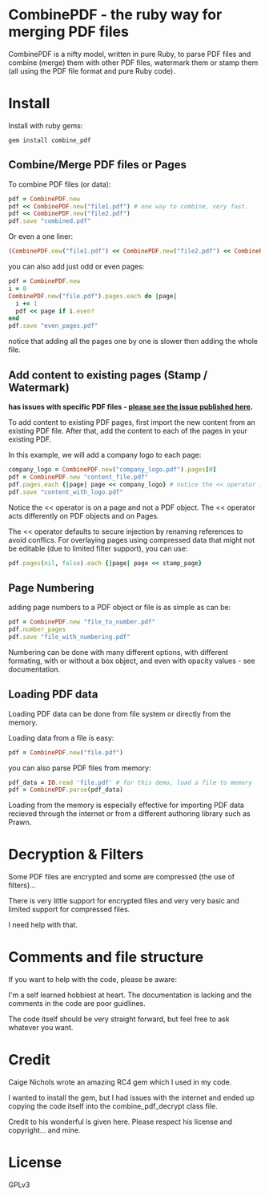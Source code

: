 # CombinePDF - the ruby way for merging PDF files
CombinePDF is a nifty model, written in pure Ruby, to parse PDF files and combine (merge) them with other PDF files, watermark them or stamp them (all using the PDF file format and pure Ruby code).

# Install

Install with ruby gems:
```
gem install combine_pdf
```

## Combine/Merge PDF files or Pages
To combine PDF files (or data):
```ruby
pdf = CombinePDF.new
pdf << CombinePDF.new("file1.pdf") # one way to combine, very fast.
pdf << CombinePDF.new("file2.pdf")
pdf.save "combined.pdf"
```
Or even a one liner:
```ruby
(CombinePDF.new("file1.pdf") << CombinePDF.new("file2.pdf") << CombinePDF.new("file3.pdf")).save("combined.pdf")
```
you can also add just odd or even pages:
```ruby
pdf = CombinePDF.new
i = 0
CombinePDF.new("file.pdf").pages.each do |page|
  i += 1
  pdf << page if i.even?
end
pdf.save "even_pages.pdf"
```

notice that adding all the pages one by one is slower then adding the whole file.
## Add content to existing pages (Stamp / Watermark)
**has issues with specific PDF files - [please see the issue published here](https://github.com/boazsegev/combine_pdf/issues/2).**

To add content to existing PDF pages, first import the new content from an existing PDF file. After that, add the content to each of the pages in your existing PDF.

In this example, we will add a company logo to each page:
```ruby
company_logo = CombinePDF.new("company_logo.pdf").pages[0]
pdf = CombinePDF.new "content_file.pdf"
pdf.pages.each {|page| page << company_logo} # notice the << operator is on a page and not a PDF object.
pdf.save "content_with_logo.pdf"
```
Notice the << operator is on a page and not a PDF object. The << operator acts differently on PDF objects and on Pages.

The << operator defaults to secure injection by renaming references to avoid conflics. For overlaying pages using compressed data that might not be editable (due to limited filter support), you can use:
```ruby
pdf.pages(nil, false).each {|page| page << stamp_page}
```
## Page Numbering
adding page numbers to a PDF object or file is as simple as can be:
```ruby
pdf = CombinePDF.new "file_to_number.pdf"
pdf.number_pages
pdf.save "file_with_numbering.pdf"
```
Numbering can be done with many different options, with different formating, with or without a box object, and even with opacity values - see documentation.

## Loading PDF data
Loading PDF data can be done from file system or directly from the memory.

Loading data from a file is easy:
```ruby
pdf = CombinePDF.new("file.pdf")
```
you can also parse PDF files from memory:
```ruby
pdf_data = IO.read 'file.pdf' # for this demo, load a file to memory
pdf = CombinePDF.parse(pdf_data)
```
Loading from the memory is especially effective for importing PDF data recieved through the internet or from a different authoring library such as Prawn.

Decryption & Filters
====================

Some PDF files are encrypted and some are compressed (the use of filters)...

There is very little support for encrypted files and very very basic and limited support for compressed files.

I need help with that.

Comments and file structure
===========================

If you want to help with the code, please be aware:

I'm a self learned hobbiest at heart. The documentation is lacking and the comments in the code are poor guidlines.

The code itself should be very straight forward, but feel free to ask whatever you want.

Credit
======

Caige Nichols wrote an amazing RC4 gem which I used in my code.

I wanted to install the gem, but I had issues with the internet and ended up copying the code itself into the combine_pdf_decrypt class file.

Credit to his wonderful is given here. Please respect his license and copyright... and mine.

License
=======
GPLv3








